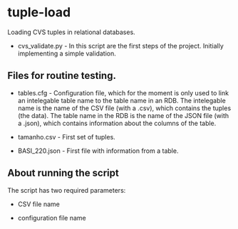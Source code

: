 # tuple-load
Loading CVS tuples in relational databases.

- cvs_validate.py - In this script are the first steps of the project. Initially implementing a simple validation.

## Files for routine testing.

- tables.cfg - Configuration file, which for the moment is only used to link an intelegable table name to the table name in an RDB. The intelegable name is the name of the CSV file (with a .csv), which contains the tuples (the data). The table name in the RDB is the name of the JSON file (with a .json), which contains information about the columns of the table.

- tamanho.csv - First set of tuples.

- BASI_220.json - First file with information from a table.

## About running the script

The script has two required parameters:

- CSV file name

- configuration file name
